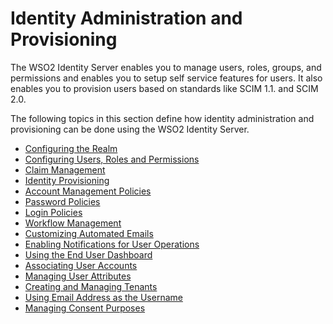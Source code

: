 # Identity Administration and Provisioning

The WSO2 Identity Server enables you to manage users, roles, groups, and
permissions and enables you to setup self service features for users. It
also enables you to provision users based on standards like SCIM 1.1.
and SCIM 2.0.

The following topics in this section define how identity administration
and provisioning can be done using the WSO2 Identity Server.

-   [Configuring the Realm](../../using-wso2-identity-server/configuring-the-realm)
-   [Configuring Users, Roles and
    Permissions](_Configuring_Users_Roles_and_Permissions_)
-   [Claim Management](../../using-wso2-identity-server/claim-management)
-   [Identity Provisioning](_Identity_Provisioning_)
-   [Account Management Policies](_Account_Management_Policies_)
-   [Password Policies](_Password_Policies_)
-   [Login Policies](_Login_Policies_)
-   [Workflow Management](../../using-wso2-identity-server/workflow-management)
-   [Customizing Automated Emails](../../using-wso2-identity-server/customizing-automated-emails)
-   [Enabling Notifications for User
    Operations](_Enabling_Notifications_for_User_Operations_)
-   [Using the End User Dashboard](../../using-wso2-identity-server/using-the-end-user-dashboard)
-   [Associating User Accounts](../../using-wso2-identity-server/associating-user-accounts)
-   [Managing User Attributes](_Managing_User_Attributes_)
-   [Creating and Managing Tenants](_Creating_and_Managing_Tenants_)
-   [Using Email Address as the
    Username](../../using-wso2-identity-server/using-email-address-as-the-username)
-   [Managing Consent Purposes](_Managing_Consent_Purposes_)
